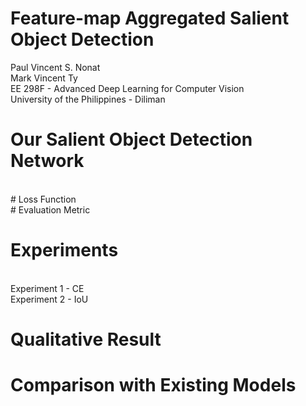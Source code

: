 # Feature-map Aggregated Salient Object Detection
Paul Vincent S. Nonat <br>
Mark Vincent Ty <br>
EE 298F - Advanced Deep Learning for Computer Vision <br>
University of the Philippines - Diliman

# Our Salient Object Detection Network
<br>
# Loss Function
<br>
# Evaluation Metric
<br>

# Experiments
<br> Experiment 1 - CE
<br> Experiment 2 - IoU

# Qualitative Result

# Comparison with Existing Models

